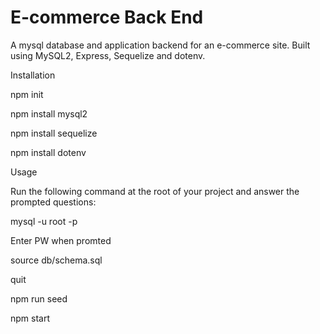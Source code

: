 # E-commerce Back End 

A mysql database and application backend for an e-commerce site. Built using MySQL2, Express, Sequelize and dotenv.

Installation


npm init

npm install mysql2

npm install sequelize

npm install dotenv

Usage


Run the following command at the root of your project and answer the prompted questions:

mysql -u root -p

Enter PW when promted

source db/schema.sql

quit

npm run seed

npm start

